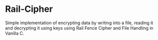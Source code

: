 # Rail-Cipher
Simple implementation of encrypting data by writing into a file, reading it and decrypting it using keys using Rail Fence Cipher and File Handling in Vanilla C.
